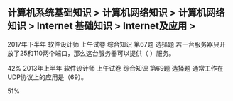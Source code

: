 ## 计算机系统基础知识 > 计算机网络知识 > 计算机网络知识 > Internet 基础知识 > Internet及应用 > 

 2017年下半年
   软件设计师
   上午试卷 综合知识	第67题
选择题	
若一台服务器只开放了25和110两个端口，那么这台服务器可以提供（ ）服务。

42%
   2013年上半年
   软件设计师
   上午试卷 综合知识	第69题
选择题	
通常工作在UDP协议上的应用是（69）。

51%